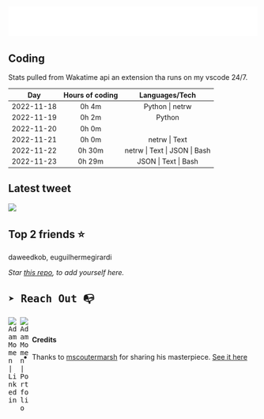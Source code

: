 
![test image size](/assets/welcome_message.gif)

## Coding
Stats pulled from Wakatime api an extension tha runs on my vscode 24/7.

|Day|Hours of coding|Languages/Tech|
|:-:|:-:|:-:|
|2022-11-18|0h 4m|Python &#124; netrw|
|2022-11-19|0h 2m|Python|
|2022-11-20|0h 0m||
|2022-11-21|0h 0m|netrw &#124; Text|
|2022-11-22|0h 30m|netrw &#124; Text &#124; JSON &#124; Bash|
|2022-11-23|0h 29m|JSON &#124; Text &#124; Bash|

## Latest tweet
[<img src="<tweet-image-url>" width="400">](<tweet-url>)

## Top 2 friends ⭐️
daweedkob, euguilhermegirardi

*Star [this repo](https://github.com/AdamMomen/AdamMomen), to add yourself here.*


<samp>

## ➤ Reach Out :mailbox_with_no_mail:

>
  <a href="https://www.linkedin.com/in/adam-momen-99596275/">
     <img align="left" alt="Adam Momen | Linkedin" width="24px" src="./assets/Linkedin.svg" />
   </a>

   <a href="https://adammomen.com/">
     <img align="left" alt="Adam Momen | Portfolio" width="24px" src="./assets/web.svg" />
   </a>

</samp>

<br>

#### Credits
* Thanks to [mscoutermarsh](https://github.com/mscoutermarsh) for sharing his masterpiece. [See it here](https://github.com/mscoutermarsh/mscoutermarsh)